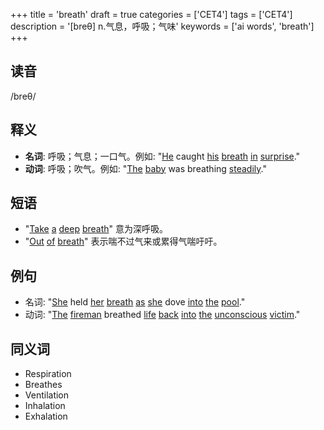 +++
title = 'breath'
draft = true
categories = ['CET4']
tags = ['CET4']
description = '[breθ] n.气息，呼吸；气味'
keywords = ['ai words', 'breath']
+++

## 读音
/breθ/

## 释义
- **名词**: 呼吸；气息；一口气。例如: "[He](/post/he/) caught [his](/post/his/) [breath](/post/breath/) [in](/post/in/) [surprise](/post/surprise/)."
- **动词**: 呼吸；吹气。例如: "[The](/post/the/) [baby](/post/baby/) was breathing [steadily](/post/steadily/)."

## 短语
- "[Take](/post/take/) [a](/post/a/) [deep](/post/deep/) [breath](/post/breath/)" 意为深呼吸。
- "[Out](/post/out/) [of](/post/of/) [breath](/post/breath/)" 表示喘不过气来或累得气喘吁吁。

## 例句
- 名词: "[She](/post/she/) held [her](/post/her/) [breath](/post/breath/) [as](/post/as/) [she](/post/she/) dove [into](/post/into/) [the](/post/the/) [pool](/post/pool/)."
- 动词: "[The](/post/the/) [fireman](/post/fireman/) breathed [life](/post/life/) [back](/post/back/) [into](/post/into/) [the](/post/the/) [unconscious](/post/unconscious/) [victim](/post/victim/)."

## 同义词
- Respiration
- Breathes
- Ventilation
- Inhalation
- Exhalation
